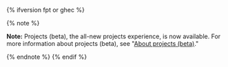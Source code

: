 {% ifversion fpt or ghec %}

{% note %}

**Note:** Projects (beta), the all-new projects experience, is now available. For more information about projects (beta), see "[About projects (beta)](/issues/trying-out-the-new-projects-experience/about-projects)."

{% endnote %}
{% endif %}
